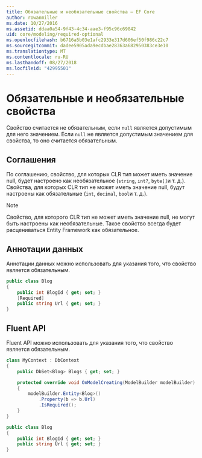 ```yaml
---
title: Обязательные и необязательные свойства — EF Core
author: rowanmiller
ms.date: 10/27/2016
ms.assetid: ddaa0a54-9f43-4c34-aae3-f95c96c69842
uid: core/modeling/required-optional
ms.openlocfilehash: b6716a5b03e1afc2933e317d606ef50f986c22c7
ms.sourcegitcommit: dadee5905ada9ecdbae28363a682950383ce3e10
ms.translationtype: MT
ms.contentlocale: ru-RU
ms.lasthandoff: 08/27/2018
ms.locfileid: "42995501"
---
```

# <a name="required-and-optional-properties"></a>Обязательные и необязательные свойства

Свойство считается не обязательным, если `null` является допустимым для него значением. Если `null` не является допустимым значением для свойства, то оно считается обязательным.

## <a name="conventions"></a>Соглашения

По соглашению, свойство, для которых CLR тип может иметь значение null, будет настроено как необязательное (`string`, `int?`, `byte[]`и т. д.). Свойства, для которых CLR тип не может иметь значение null, будут настроены как обязательные (`int`, `decimal`, `bool`и т. д.).

> [!NOTE]  
> Свойство, для которого CLR тип не может иметь значение null, не могут быть настроены как необязательные. Такое свойство всегда будет расцениваться Entity Framework как обязательное.

## <a name="data-annotations"></a>Аннотации данных

Аннотации данных можно использовать для указания того, что свойство является обязательным.

<!-- [!code-csharp[Main](samples/core/Modeling/DataAnnotations/Samples/Required.cs?highlight=4)] -->
``` csharp
public class Blog
{
    public int BlogId { get; set; }
    [Required]
    public string Url { get; set; }
}
```

## <a name="fluent-api"></a>Fluent API

Fluent API можно использовать для указания того, что свойство является обязательным.

<!-- [!code-csharp[Main](samples/core/Modeling/FluentAPI/Samples/Required.cs?highlight=7,8,9)] -->
``` csharp
class MyContext : DbContext
{
    public DbSet<Blog> Blogs { get; set; }

    protected override void OnModelCreating(ModelBuilder modelBuilder)
    {
        modelBuilder.Entity<Blog>()
            .Property(b => b.Url)
            .IsRequired();
    }
}

public class Blog
{
    public int BlogId { get; set; }
    public string Url { get; set; }
}
```
